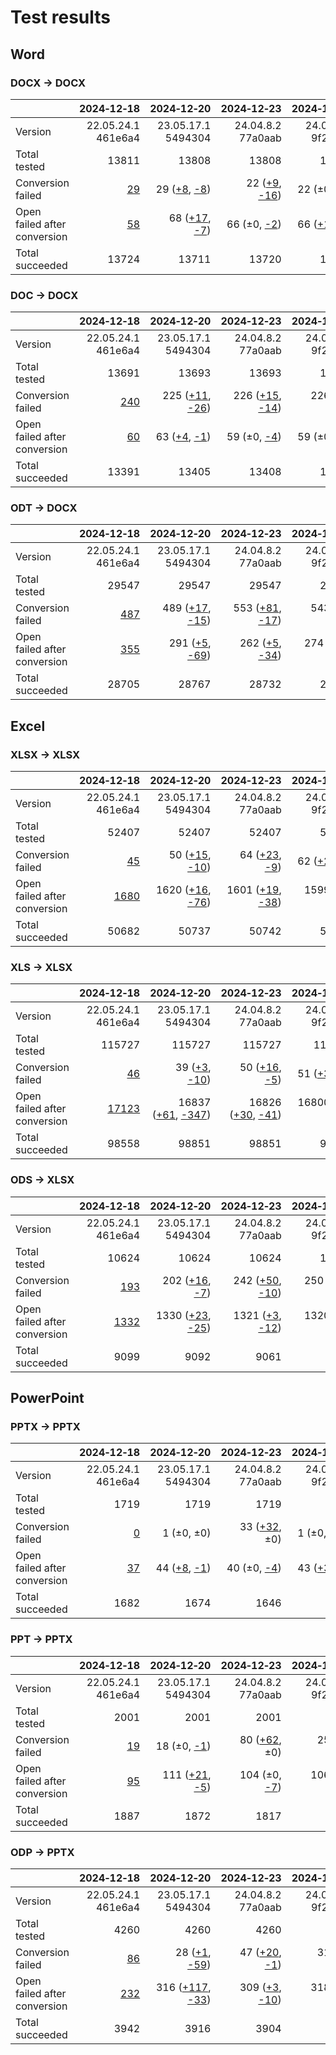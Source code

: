 
# Test results

## Word

### DOCX → DOCX

|  | 2024&#8209;12&#8209;18 | 2024&#8209;12&#8209;20 | 2024&#8209;12&#8209;23 | 2024&#8209;12&#8209;27 | 2024&#8209;12&#8209;28 | 2025&#8209;01&#8209;26 | 2025&#8209;02&#8209;11 | 2025&#8209;03&#8209;05 | 2025&#8209;03&#8209;22 | 2025&#8209;04&#8209;16 | 
| :--- | ---: | ---: | ---: | ---: | ---: | ---: | ---: | ---: | ---: | ---: |
| Version | 22.05.24.1<br>461e6a4 | 23.05.17.1<br>5494304 | 24.04.8.2<br>77a0aab | 24.04.9.2<br>9f2e55c | 24.04.10.2<br>a4b67a7664 | 24.04.12.1<br>663fe346b8 | 24.04.12.3<br>321ff0a561 | 24.04.13.1<br>3dc280be53 | 24.04.13.2<br>ded56d8ff7 | 24.04.13.3<br>b7ba9a23ba |
| Total tested | 13811 | 13808 | 13808 | 13808 | 13808 | 13811 | 13811 | 13811 | 13811 | 13805 |
| Conversion failed | [29](docx-0-CFplus.txt) | 29 ([+8](docx-1-CFplus.txt), [-8](docx-1-CFminus.txt)) | 22 ([+9](docx-2-CFplus.txt), [-16](docx-2-CFminus.txt)) | 22 (±0, ±0) | 22 (±0, ±0) | 26 ([+4](docx-5-CFplus.txt), ±0) | 27 ([+1](docx-6-CFplus.txt), ±0) | 24 ([+1](docx-7-CFplus.txt), [-4](docx-7-CFminus.txt)) | 41 ([+18](docx-8-CFplus.txt), [-1](docx-8-CFminus.txt)) | 17 (±0, [-24](docx-9-CFminus.txt)) |
| Open failed after conversion | [58](docx-0-OFCplus.txt) | 68 ([+17](docx-1-OFCplus.txt), [-7](docx-1-OFCminus.txt)) | 66 (±0, [-2](docx-2-OFCminus.txt)) | 66 ([+1](docx-3-OFCplus.txt), [-1](docx-3-OFCminus.txt)) | 68 ([+2](docx-4-OFCplus.txt), ±0) | 68 ([+1](docx-5-OFCplus.txt), [-1](docx-5-OFCminus.txt)) | 70 ([+2](docx-6-OFCplus.txt), ±0) | 69 (±0, [-1](docx-7-OFCminus.txt)) | 84 ([+16](docx-8-OFCplus.txt), [-1](docx-8-OFCminus.txt)) | 66 (±0, [-18](docx-9-OFCminus.txt)) |
| Total succeeded | 13724 | 13711 | 13720 | 13720 | 13718 | 13717 | 13714 | 13718 | 13686 | 13722 |

### DOC → DOCX

|  | 2024&#8209;12&#8209;18 | 2024&#8209;12&#8209;20 | 2024&#8209;12&#8209;23 | 2024&#8209;12&#8209;27 | 2024&#8209;12&#8209;28 | 2025&#8209;01&#8209;26 | 2025&#8209;02&#8209;11 | 2025&#8209;03&#8209;05 | 2025&#8209;03&#8209;22 | 2025&#8209;04&#8209;16 | 
| :--- | ---: | ---: | ---: | ---: | ---: | ---: | ---: | ---: | ---: | ---: |
| Version | 22.05.24.1<br>461e6a4 | 23.05.17.1<br>5494304 | 24.04.8.2<br>77a0aab | 24.04.9.2<br>9f2e55c | 24.04.10.2<br>a4b67a7664 | 24.04.12.1<br>663fe346b8 | 24.04.12.3<br>321ff0a561 | 24.04.13.1<br>3dc280be53 | 24.04.13.2<br>ded56d8ff7 | 24.04.13.3<br>b7ba9a23ba |
| Total tested | 13691 | 13693 | 13693 | 13693 | 13693 | 13691 | 13691 | 13691 | 13691 | 13688 |
| Conversion failed | [240](doc-0-CFplus.txt) | 225 ([+11](doc-1-CFplus.txt), [-26](doc-1-CFminus.txt)) | 226 ([+15](doc-2-CFplus.txt), [-14](doc-2-CFminus.txt)) | 226 ([+1](doc-3-CFplus.txt), [-1](doc-3-CFminus.txt)) | 225 (±0, [-1](doc-4-CFminus.txt)) | 226 ([+1](doc-5-CFplus.txt), ±0) | 226 (±0, ±0) | 225 (±0, [-1](doc-7-CFminus.txt)) | 225 (±0, ±0) | 222 (±0, [-3](doc-9-CFminus.txt)) |
| Open failed after conversion | [60](doc-0-OFCplus.txt) | 63 ([+4](doc-1-OFCplus.txt), [-1](doc-1-OFCminus.txt)) | 59 (±0, [-4](doc-2-OFCminus.txt)) | 59 (±0, ±0) | 60 ([+1](doc-4-OFCplus.txt), ±0) | 49 ([+1](doc-5-OFCplus.txt), [-12](doc-5-OFCminus.txt)) | 50 ([+1](doc-6-OFCplus.txt), ±0) | 50 (±0, ±0) | 71 ([+21](doc-8-OFCplus.txt), ±0) | 51 (±0, [-20](doc-9-OFCminus.txt)) |
| Total succeeded | 13391 | 13405 | 13408 | 13408 | 13408 | 13416 | 13415 | 13416 | 13395 | 13415 |

### ODT → DOCX

|  | 2024&#8209;12&#8209;18 | 2024&#8209;12&#8209;20 | 2024&#8209;12&#8209;23 | 2024&#8209;12&#8209;27 | 2024&#8209;12&#8209;28 | 2025&#8209;01&#8209;26 | 2025&#8209;02&#8209;11 | 2025&#8209;03&#8209;05 | 2025&#8209;03&#8209;22 | 2025&#8209;04&#8209;16 | 
| :--- | ---: | ---: | ---: | ---: | ---: | ---: | ---: | ---: | ---: | ---: |
| Version | 22.05.24.1<br>461e6a4 | 23.05.17.1<br>5494304 | 24.04.8.2<br>77a0aab | 24.04.9.2<br>9f2e55c | 24.04.10.2<br>a4b67a7664 | 24.04.12.1<br>663fe346b8 | 24.04.12.3<br>321ff0a561 | 24.04.13.1<br>3dc280be53 | 24.04.13.2<br>ded56d8ff7 | 24.04.13.3<br>b7ba9a23ba |
| Total tested | 29547 | 29547 | 29547 | 29547 | 29547 | 29547 | 29547 | 29547 | 29487 | 29487 |
| Conversion failed | [487](odt-0-CFplus.txt) | 489 ([+17](odt-1-CFplus.txt), [-15](odt-1-CFminus.txt)) | 553 ([+81](odt-2-CFplus.txt), [-17](odt-2-CFminus.txt)) | 543 ([+1](odt-3-CFplus.txt), [-11](odt-3-CFminus.txt)) | 540 (±0, [-3](odt-4-CFminus.txt)) | 546 ([+6](odt-5-CFplus.txt), ±0) | 550 ([+4](odt-6-CFplus.txt), ±0) | 548 ([+5](odt-7-CFplus.txt), [-7](odt-7-CFminus.txt)) | 484 ([+2](odt-8-CFplus.txt), [-66](odt-8-CFminus.txt)) | 482 ([+1](odt-9-CFplus.txt), [-3](odt-9-CFminus.txt)) |
| Open failed after conversion | [355](odt-0-OFCplus.txt) | 291 ([+5](odt-1-OFCplus.txt), [-69](odt-1-OFCminus.txt)) | 262 ([+5](odt-2-OFCplus.txt), [-34](odt-2-OFCminus.txt)) | 274 ([+14](odt-3-OFCplus.txt), [-2](odt-3-OFCminus.txt)) | 275 ([+2](odt-4-OFCplus.txt), [-1](odt-4-OFCminus.txt)) | 268 ([+2](odt-5-OFCplus.txt), [-9](odt-5-OFCminus.txt)) | 271 ([+4](odt-6-OFCplus.txt), [-1](odt-6-OFCminus.txt)) | 266 (±0, [-5](odt-7-OFCminus.txt)) | 310 ([+46](odt-8-OFCplus.txt), [-2](odt-8-OFCminus.txt)) | 251 ([+3](odt-9-OFCplus.txt), [-62](odt-9-OFCminus.txt)) |
| Total succeeded | 28705 | 28767 | 28732 | 28730 | 28732 | 28733 | 28726 | 28733 | 28693 | 28754 |

## Excel

### XLSX → XLSX

|  | 2024&#8209;12&#8209;18 | 2024&#8209;12&#8209;20 | 2024&#8209;12&#8209;23 | 2024&#8209;12&#8209;27 | 2024&#8209;12&#8209;28 | 2025&#8209;01&#8209;26 | 2025&#8209;02&#8209;11 | 2025&#8209;03&#8209;05 | 2025&#8209;03&#8209;22 | 2025&#8209;04&#8209;16 | 
| :--- | ---: | ---: | ---: | ---: | ---: | ---: | ---: | ---: | ---: | ---: |
| Version | 22.05.24.1<br>461e6a4 | 23.05.17.1<br>5494304 | 24.04.8.2<br>77a0aab | 24.04.9.2<br>9f2e55c | 24.04.10.2<br>a4b67a7664 | 24.04.12.1<br>663fe346b8 | 24.04.12.3<br>321ff0a561 | 24.04.13.1<br>3dc280be53 | 24.04.13.2<br>ded56d8ff7 | 24.04.13.3<br>b7ba9a23ba |
| Total tested | 52407 | 52407 | 52407 | 52407 | 52407 | 52407 | 52407 | 52409 | 52409 | 52409 |
| Conversion failed | [45](xlsx-0-CFplus.txt) | 50 ([+15](xlsx-1-CFplus.txt), [-10](xlsx-1-CFminus.txt)) | 64 ([+23](xlsx-2-CFplus.txt), [-9](xlsx-2-CFminus.txt)) | 62 ([+2](xlsx-3-CFplus.txt), [-4](xlsx-3-CFminus.txt)) | 60 ([+1](xlsx-4-CFplus.txt), [-3](xlsx-4-CFminus.txt)) | 66 ([+7](xlsx-5-CFplus.txt), [-1](xlsx-5-CFminus.txt)) | 67 ([+2](xlsx-6-CFplus.txt), [-1](xlsx-6-CFminus.txt)) | 72 ([+7](xlsx-7-CFplus.txt), [-2](xlsx-7-CFminus.txt)) | 67 ([+2](xlsx-8-CFplus.txt), [-7](xlsx-8-CFminus.txt)) | 65 ([+1](xlsx-9-CFplus.txt), [-3](xlsx-9-CFminus.txt)) |
| Open failed after conversion | [1680](xlsx-0-OFCplus.txt) | 1620 ([+16](xlsx-1-OFCplus.txt), [-76](xlsx-1-OFCminus.txt)) | 1601 ([+19](xlsx-2-OFCplus.txt), [-38](xlsx-2-OFCminus.txt)) | 1599 ([+1](xlsx-3-OFCplus.txt), [-3](xlsx-3-OFCminus.txt)) | 1588 ([+15](xlsx-4-OFCplus.txt), [-26](xlsx-4-OFCminus.txt)) | 1427 ([+1](xlsx-5-OFCplus.txt), [-162](xlsx-5-OFCminus.txt)) | 1425 (±0, [-2](xlsx-6-OFCminus.txt)) | 1335 ([+2](xlsx-7-OFCplus.txt), [-92](xlsx-7-OFCminus.txt)) | 983 ([+5](xlsx-8-OFCplus.txt), [-357](xlsx-8-OFCminus.txt)) | 929 ([+1](xlsx-9-OFCplus.txt), [-55](xlsx-9-OFCminus.txt)) |
| Total succeeded | 50682 | 50737 | 50742 | 50746 | 50759 | 50914 | 50915 | 51002 | 51359 | 51415 |

### XLS → XLSX

|  | 2024&#8209;12&#8209;18 | 2024&#8209;12&#8209;20 | 2024&#8209;12&#8209;23 | 2024&#8209;12&#8209;27 | 2024&#8209;12&#8209;28 | 2025&#8209;01&#8209;26 | 2025&#8209;02&#8209;11 | 2025&#8209;03&#8209;05 | 2025&#8209;03&#8209;22 | 2025&#8209;04&#8209;16 | 
| :--- | ---: | ---: | ---: | ---: | ---: | ---: | ---: | ---: | ---: | ---: |
| Version | 22.05.24.1<br>461e6a4 | 23.05.17.1<br>5494304 | 24.04.8.2<br>77a0aab | 24.04.9.2<br>9f2e55c | 24.04.10.2<br>a4b67a7664 | 24.04.12.1<br>663fe346b8 | 24.04.12.3<br>321ff0a561 | 24.04.13.1<br>3dc280be53 | 24.04.13.2<br>ded56d8ff7 | 24.04.13.3<br>b7ba9a23ba |
| Total tested | 115727 | 115727 | 115727 | 115727 | 115727 | 115727 | 115727 | 115727 | 115727 | 115727 |
| Conversion failed | [46](xls-0-CFplus.txt) | 39 ([+3](xls-1-CFplus.txt), [-10](xls-1-CFminus.txt)) | 50 ([+16](xls-2-CFplus.txt), [-5](xls-2-CFminus.txt)) | 51 ([+3](xls-3-CFplus.txt), [-2](xls-3-CFminus.txt)) | 52 ([+4](xls-4-CFplus.txt), [-3](xls-4-CFminus.txt)) | 51 ([+3](xls-5-CFplus.txt), [-4](xls-5-CFminus.txt)) | 55 ([+7](xls-6-CFplus.txt), [-3](xls-6-CFminus.txt)) | 55 ([+4](xls-7-CFplus.txt), [-4](xls-7-CFminus.txt)) | 53 ([+4](xls-8-CFplus.txt), [-6](xls-8-CFminus.txt)) | 51 ([+2](xls-9-CFplus.txt), [-4](xls-9-CFminus.txt)) |
| Open failed after conversion | [17123](xls-0-OFCplus.txt) | 16837 ([+61](xls-1-OFCplus.txt), [-347](xls-1-OFCminus.txt)) | 16826 ([+30](xls-2-OFCplus.txt), [-41](xls-2-OFCminus.txt)) | 16800 ([+2](xls-3-OFCplus.txt), [-28](xls-3-OFCminus.txt)) | 16800 ([+1](xls-4-OFCplus.txt), [-1](xls-4-OFCminus.txt)) | 10129 ([+1](xls-5-OFCplus.txt), [-6672](xls-5-OFCminus.txt)) | 3227 ([+10](xls-6-OFCplus.txt), [-6912](xls-6-OFCminus.txt)) | 3227 ([+1](xls-7-OFCplus.txt), [-1](xls-7-OFCminus.txt)) | 3181 ([+1](xls-8-OFCplus.txt), [-47](xls-8-OFCminus.txt)) | 2704 (±0, [-477](xls-9-OFCminus.txt)) |
| Total succeeded | 98558 | 98851 | 98851 | 98876 | 98875 | 105547 | 112445 | 112445 | 112493 | 112972 |

### ODS → XLSX

|  | 2024&#8209;12&#8209;18 | 2024&#8209;12&#8209;20 | 2024&#8209;12&#8209;23 | 2024&#8209;12&#8209;27 | 2024&#8209;12&#8209;28 | 2025&#8209;01&#8209;26 | 2025&#8209;02&#8209;11 | 2025&#8209;03&#8209;05 | 2025&#8209;03&#8209;22 | 2025&#8209;04&#8209;16 | 
| :--- | ---: | ---: | ---: | ---: | ---: | ---: | ---: | ---: | ---: | ---: |
| Version | 22.05.24.1<br>461e6a4 | 23.05.17.1<br>5494304 | 24.04.8.2<br>77a0aab | 24.04.9.2<br>9f2e55c | 24.04.10.2<br>a4b67a7664 | 24.04.12.1<br>663fe346b8 | 24.04.12.3<br>321ff0a561 | 24.04.13.1<br>3dc280be53 | 24.04.13.2<br>ded56d8ff7 | 24.04.13.3<br>b7ba9a23ba |
| Total tested | 10624 | 10624 | 10624 | 10624 | 10624 | 10624 | 10624 | 10624 | 10624 | 10624 |
| Conversion failed | [193](ods-0-CFplus.txt) | 202 ([+16](ods-1-CFplus.txt), [-7](ods-1-CFminus.txt)) | 242 ([+50](ods-2-CFplus.txt), [-10](ods-2-CFminus.txt)) | 250 ([+16](ods-3-CFplus.txt), [-8](ods-3-CFminus.txt)) | 254 ([+4](ods-4-CFplus.txt), ±0) | 258 ([+5](ods-5-CFplus.txt), [-1](ods-5-CFminus.txt)) | 260 ([+2](ods-6-CFplus.txt), ±0) | 258 ([+1](ods-7-CFplus.txt), [-3](ods-7-CFminus.txt)) | 258 ([+1](ods-8-CFplus.txt), [-1](ods-8-CFminus.txt)) | 259 ([+2](ods-9-CFplus.txt), [-1](ods-9-CFminus.txt)) |
| Open failed after conversion | [1332](ods-0-OFCplus.txt) | 1330 ([+23](ods-1-OFCplus.txt), [-25](ods-1-OFCminus.txt)) | 1321 ([+3](ods-2-OFCplus.txt), [-12](ods-2-OFCminus.txt)) | 1320 ([+1](ods-3-OFCplus.txt), [-2](ods-3-OFCminus.txt)) | 1319 (±0, [-1](ods-4-OFCminus.txt)) | 1301 (±0, [-18](ods-5-OFCminus.txt)) | 1297 ([+1](ods-6-OFCplus.txt), [-5](ods-6-OFCminus.txt)) | 1299 ([+2](ods-7-OFCplus.txt), ±0) | 1278 ([+1](ods-8-OFCplus.txt), [-22](ods-8-OFCminus.txt)) | 1239 ([+1](ods-9-OFCplus.txt), [-40](ods-9-OFCminus.txt)) |
| Total succeeded | 9099 | 9092 | 9061 | 9054 | 9051 | 9065 | 9067 | 9067 | 9088 | 9126 |

## PowerPoint

### PPTX → PPTX

|  | 2024&#8209;12&#8209;18 | 2024&#8209;12&#8209;20 | 2024&#8209;12&#8209;23 | 2024&#8209;12&#8209;27 | 2024&#8209;12&#8209;28 | 2025&#8209;01&#8209;26 | 2025&#8209;02&#8209;11 | 2025&#8209;03&#8209;05 | 2025&#8209;03&#8209;22 | 2025&#8209;04&#8209;16 | 
| :--- | ---: | ---: | ---: | ---: | ---: | ---: | ---: | ---: | ---: | ---: |
| Version | 22.05.24.1<br>461e6a4 | 23.05.17.1<br>5494304 | 24.04.8.2<br>77a0aab | 24.04.9.2<br>9f2e55c | 24.04.10.2<br>a4b67a7664 | 24.04.12.1<br>663fe346b8 | 24.04.12.3<br>321ff0a561 | 24.04.13.1<br>3dc280be53 | 24.04.13.2<br>ded56d8ff7 | 24.04.13.3<br>b7ba9a23ba |
| Total tested | 1719 | 1719 | 1719 | 1719 | 1719 | 1719 | 1719 | 1719 | 1719 | 1719 |
| Conversion failed | [0](pptx-0-CFplus.txt) | 1 (±0, ±0) | 33 ([+32](pptx-2-CFplus.txt), ±0) | 1 (±0, [-32](pptx-3-CFminus.txt)) | 1 (±0, ±0) | 1 (±0, ±0) | 1 (±0, ±0) | 1 (±0, ±0) | 1 (±0, ±0) | 1 (±0, ±0) |
| Open failed after conversion | [37](pptx-0-OFCplus.txt) | 44 ([+8](pptx-1-OFCplus.txt), [-1](pptx-1-OFCminus.txt)) | 40 (±0, [-4](pptx-2-OFCminus.txt)) | 43 ([+3](pptx-3-OFCplus.txt), ±0) | 43 (±0, ±0) | 43 (±0, ±0) | 43 (±0, ±0) | 43 (±0, ±0) | 43 (±0, ±0) | 43 (±0, ±0) |
| Total succeeded | 1682 | 1674 | 1646 | 1675 | 1675 | 1675 | 1675 | 1675 | 1675 | 1675 |

### PPT → PPTX

|  | 2024&#8209;12&#8209;18 | 2024&#8209;12&#8209;20 | 2024&#8209;12&#8209;23 | 2024&#8209;12&#8209;27 | 2024&#8209;12&#8209;28 | 2025&#8209;01&#8209;26 | 2025&#8209;02&#8209;11 | 2025&#8209;03&#8209;05 | 2025&#8209;03&#8209;22 | 2025&#8209;04&#8209;16 | 
| :--- | ---: | ---: | ---: | ---: | ---: | ---: | ---: | ---: | ---: | ---: |
| Version | 22.05.24.1<br>461e6a4 | 23.05.17.1<br>5494304 | 24.04.8.2<br>77a0aab | 24.04.9.2<br>9f2e55c | 24.04.10.2<br>a4b67a7664 | 24.04.12.1<br>663fe346b8 | 24.04.12.3<br>321ff0a561 | 24.04.13.1<br>3dc280be53 | 24.04.13.2<br>ded56d8ff7 | 24.04.13.3<br>b7ba9a23ba |
| Total tested | 2001 | 2001 | 2001 | 2001 | 2001 | 2001 | 2001 | 2001 | 2001 | 2001 |
| Conversion failed | [19](ppt-0-CFplus.txt) | 18 (±0, [-1](ppt-1-CFminus.txt)) | 80 ([+62](ppt-2-CFplus.txt), ±0) | 25 ([+2](ppt-3-CFplus.txt), [-57](ppt-3-CFminus.txt)) | 25 (±0, ±0) | 33 ([+12](ppt-5-CFplus.txt), [-4](ppt-5-CFminus.txt)) | 33 (±0, ±0) | 33 (±0, ±0) | 33 (±0, ±0) | 33 (±0, ±0) |
| Open failed after conversion | [95](ppt-0-OFCplus.txt) | 111 ([+21](ppt-1-OFCplus.txt), [-5](ppt-1-OFCminus.txt)) | 104 (±0, [-7](ppt-2-OFCminus.txt)) | 106 ([+3](ppt-3-OFCplus.txt), [-1](ppt-3-OFCminus.txt)) | 106 (±0, ±0) | 410 ([+305](ppt-5-OFCplus.txt), [-1](ppt-5-OFCminus.txt)) | 106 (±0, [-304](ppt-6-OFCminus.txt)) | 105 (±0, [-1](ppt-7-OFCminus.txt)) | 104 (±0, [-1](ppt-8-OFCminus.txt)) | 104 (±0, ±0) |
| Total succeeded | 1887 | 1872 | 1817 | 1870 | 1870 | 1558 | 1862 | 1863 | 1864 | 1864 |

### ODP → PPTX

|  | 2024&#8209;12&#8209;18 | 2024&#8209;12&#8209;20 | 2024&#8209;12&#8209;23 | 2024&#8209;12&#8209;27 | 2024&#8209;12&#8209;28 | 2025&#8209;01&#8209;26 | 2025&#8209;02&#8209;11 | 2025&#8209;03&#8209;05 | 2025&#8209;03&#8209;22 | 2025&#8209;04&#8209;16 | 
| :--- | ---: | ---: | ---: | ---: | ---: | ---: | ---: | ---: | ---: | ---: |
| Version | 22.05.24.1<br>461e6a4 | 23.05.17.1<br>5494304 | 24.04.8.2<br>77a0aab | 24.04.9.2<br>9f2e55c | 24.04.10.2<br>a4b67a7664 | 24.04.12.1<br>663fe346b8 | 24.04.12.3<br>321ff0a561 | 24.04.13.1<br>3dc280be53 | 24.04.13.2<br>ded56d8ff7 | 24.04.13.3<br>b7ba9a23ba |
| Total tested | 4260 | 4260 | 4260 | 4260 | 4260 | 4260 | 4260 | 4260 | 4260 | 4260 |
| Conversion failed | [86](odp-0-CFplus.txt) | 28 ([+1](odp-1-CFplus.txt), [-59](odp-1-CFminus.txt)) | 47 ([+20](odp-2-CFplus.txt), [-1](odp-2-CFminus.txt)) | 31 (±0, [-16](odp-3-CFminus.txt)) | 31 (±0, ±0) | 34 ([+3](odp-5-CFplus.txt), ±0) | 34 (±0, ±0) | 34 (±0, ±0) | 34 (±0, ±0) | 34 (±0, ±0) |
| Open failed after conversion | [232](odp-0-OFCplus.txt) | 316 ([+117](odp-1-OFCplus.txt), [-33](odp-1-OFCminus.txt)) | 309 ([+3](odp-2-OFCplus.txt), [-10](odp-2-OFCminus.txt)) | 318 ([+9](odp-3-OFCplus.txt), ±0) | 318 (±0, ±0) | 519 ([+213](odp-5-OFCplus.txt), [-12](odp-5-OFCminus.txt)) | 307 ([+1](odp-6-OFCplus.txt), [-213](odp-6-OFCminus.txt)) | 306 (±0, [-1](odp-7-OFCminus.txt)) | 252 ([+1](odp-8-OFCplus.txt), [-55](odp-8-OFCminus.txt)) | 239 (±0, [-13](odp-9-OFCminus.txt)) |
| Total succeeded | 3942 | 3916 | 3904 | 3911 | 3911 | 3707 | 3919 | 3920 | 3974 | 3987 |

